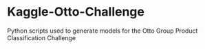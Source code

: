 # Kaggle-Otto-Challenge
Python scripts used to generate models for the Otto Group Product Classification Challenge

